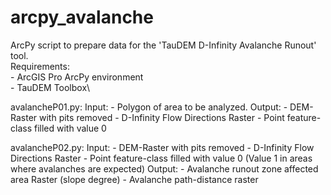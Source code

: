 # arcpy_avalanche

ArcPy script to prepare data for the 'TauDEM D-Infinity Avalanche Runout' tool.\
Requirements:\
            - ArcGIS Pro ArcPy environment\
            - TauDEM Toolbox\


avalancheP01.py:
    Input:  - Polygon of area to be analyzed.
    Output: - DEM-Raster with pits removed
            - D-Infinity Flow Directions Raster
            - Point feature-class filled with value 0
          
avalancheP02.py:
    Input:  - DEM-Raster with pits removed
            - D-Infinity Flow Directions Raster
            - Point feature-class filled with value 0 (Value 1 in areas where avalanches are expected)
    Output: - Avalanche runout zone affected area Raster (slope degree)
            - Avalanche path-distance raster
  
  

